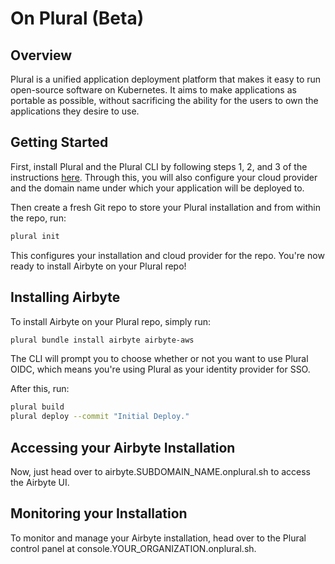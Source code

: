 # On Plural (Beta)

## Overview

Plural is a unified application deployment platform that makes it easy to run open-source software on Kubernetes. It aims to make applications as portable as possible, without sacrificing the ability for the users to own the applications they desire to use.

## Getting Started

First, install Plural and the Plural CLI by following steps 1, 2, and 3 of the instructions [here](https://docs.plural.sh/getting-started). Through this, you will also configure your cloud provider and the domain name under which your
application will be deployed to.

Then create a fresh Git repo to store your Plural installation and from within the repo, run:

```bash
plural init
```

This configures your installation and cloud provider for the repo. You're now ready to install Airbyte on your Plural repo!

## Installing Airbyte

To install Airbyte on your Plural repo, simply run:

```bash
plural bundle install airbyte airbyte-aws
```

The CLI will prompt you to choose whether or not you want to use Plural OIDC, which means you're using Plural as your identity provider for SSO.

After this, run:

```bash
plural build
plural deploy --commit "Initial Deploy."
```

## Accessing your Airbyte Installation

Now, just head over to airbyte.SUBDOMAIN_NAME.onplural.sh to access the Airbyte UI.

## Monitoring your Installation

To monitor and manage your Airbyte installation, head over to the Plural control panel at console.YOUR_ORGANIZATION.onplural.sh.
